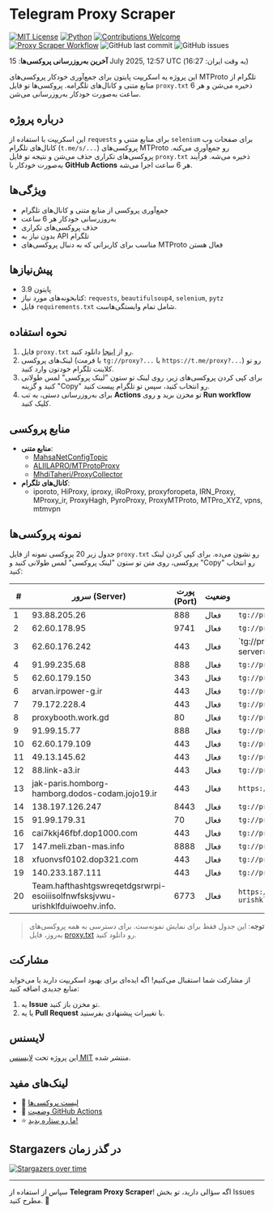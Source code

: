 # Telegram Proxy Scraper

[![MIT License](https://img.shields.io/badge/license-MIT-blue.svg)](https://opensource.org/licenses/MIT)
[![Python](https://img.shields.io/badge/python-3.9-blue)](https://www.python.org/downloads/)
[![Contributions Welcome](https://img.shields.io/badge/contributions-welcome-brightgreen.svg?style=flat)](https://github.com/Argh94/telegram-proxy-scraper/issues)
[![Proxy Scraper Workflow](https://github.com/Poriya58p/telegram-proxy-scraper/actions/workflows/scraper.yml/badge.svg)](https://github.com/Argh94/telegram-proxy-scraper/actions/workflows/scraper.yml)
![GitHub last commit](https://img.shields.io/github/last-commit/Argh94/telegram-proxy-scraper)
![GitHub issues](https://img.shields.io/github/issues/Argh94/telegram-proxy-scraper)

**آخرین به‌روزرسانی پروکسی‌ها**: 15 July 2025, 12:57 UTC (به وقت ایران: 16:27)

این پروژه یه اسکریپت پایتون برای جمع‌آوری خودکار پروکسی‌های MTProto تلگرام از منابع متنی و کانال‌های تلگرامه. پروکسی‌ها تو فایل `proxy.txt` ذخیره می‌شن و هر 6 ساعت به‌صورت خودکار به‌روزرسانی می‌شن.

## درباره پروژه

این اسکریپت با استفاده از `requests` برای منابع متنی و `selenium` برای صفحات وب کانال‌های تلگرام (`t.me/s/...`) پروکسی‌های MTProto رو جمع‌آوری می‌کنه. پروکسی‌های تکراری حذف می‌شن و نتیجه تو فایل `proxy.txt` ذخیره می‌شه. فرآیند به‌صورت خودکار با **GitHub Actions** هر 6 ساعت اجرا می‌شه.

## ویژگی‌ها
- جمع‌آوری پروکسی از منابع متنی و کانال‌های تلگرام
- به‌روزرسانی خودکار هر 6 ساعت
- حذف پروکسی‌های تکراری
- بدون نیاز به API تلگرام
- مناسب برای کاربرانی که به دنبال پروکسی‌های MTProto فعال هستن

## پیش‌نیازها
- پایتون 3.9
- کتابخونه‌های مورد نیاز: `requests`, `beautifulsoup4`, `selenium`, `pytz`
- فایل `requirements.txt` شامل تمام وابستگی‌هاست.

## نحوه استفاده
1. فایل `proxy.txt` رو از [اینجا](proxy.txt) دانلود کنید.
2. لینک‌های پروکسی (با فرمت `tg://proxy?...` یا `https://t.me/proxy?...`) رو تو کلاینت تلگرام خودتون وارد کنید.
3. برای کپی کردن پروکسی‌های زیر، روی لینک تو ستون "لینک پروکسی" لمس طولانی کنید و گزینه "Copy" رو انتخاب کنید، سپس تو تلگرام پیست کنید.
4. برای به‌روزرسانی دستی، به تب **Actions** تو مخزن برید و روی **Run workflow** کلیک کنید.

## منابع پروکسی
- **منابع متنی**:
  - [MahsaNetConfigTopic](https://raw.githubusercontent.com/MahsaNetConfigTopic/proxy/main/proxies.txt)
  - [ALIILAPRO/MTProtoProxy](https://raw.githubusercontent.com/ALIILAPRO/MTProtoProxy/main/proxy-list.txt)
  - [MhdiTaheri/ProxyCollector](https://raw.githubusercontent.com/MhdiTaheri/ProxyCollector/main/proxy.txt)
- **کانال‌های تلگرام**:
  - iporoto, HiProxy, iproxy, iRoProxy, proxyforopeta, IRN_Proxy, MProxy_ir, ProxyHagh, PyroProxy, ProxyMTProto, MTPro_XYZ, vpns, mtmvpn

## نمونه پروکسی‌ها
جدول زیر 20 پروکسی نمونه از فایل `proxy.txt` رو نشون می‌ده. برای کپی کردن لینک پروکسی، روی متن تو ستون "لینک پروکسی" لمس طولانی کنید و "Copy" رو انتخاب کنید:

| #  | سرور (Server)       | پورت (Port) | وضعیت     | لینک پروکسی                     |
|----|---------------------|-------------|-----------|---------------------------------|
| 1 | 93.88.205.26 | 888 | فعال | `tg://proxy?server=93.88.205.26&port=888&secret=eeNEgYdJvXrFGRMCIMJdCQ` |
| 2 | 62.60.178.95 | 9741 | فعال | `tg://proxy?server=62.60.178.95&port=9741&secret=ee0000f00f0f775555fffffff5006e2e696d656469612e737465616d706f77657265642e636f6d**` |
| 3 | 62.60.176.242 | 443 | فعال | `tg://proxy?server=62.60.176.242&port=443&secret=7hYDAQIAAQAH8AMDhuJMOt1tZWRpYS5zdGVhbXBvd2VyZWQuY29tbWVkaWEuc3RlYW1wb3dlcmVkLmNvbQ)`` |
| 4 | 91.99.235.68 | 888 | فعال | `tg://proxy?server=91.99.235.68&port=888&secret=ee79e344818749bd7ac519130220c25d0969612e737465616d706f77657265642e636f6d` |
| 5 | 62.60.179.150 | 343 | فعال | `tg://proxy?server=62.60.179.150&port=343&secret=eed77db43ee3721f0fcb40a4ff63b5cd276d656469612e737465616d706f77657265642e636f6d` |
| 6 | arvan.irpower-g.ir | 443 | فعال | `tg://proxy?server=arvan.irpower-g.ir&port=443&secret=7gffffffff___f___Adkb3dubG9hZC53aW5kb3dzdXBkYXRlLmNvbQ` |
| 7 | 79.172.228.4 | 443 | فعال | `tg://proxy?server=79.172.228.4&port=443&secret=eed77db43ee3721f0fcb40a4ff63b5cd276D656469612E737465616D706F77657265642E636F6D` |
| 8 | proxybooth.work.gd | 80 | فعال | `tg://proxy?server=proxybooth.work.gd&port=80&secret=7ja01nJUt2Ql1emlrQCwAbZzdGVhbXBvd2VyZWQuY29t` |
| 9 | 91.99.15.77 | 888 | فعال | `tg://proxy?server=91.99.15.77&port=888&secret=7gwwYoISy716xRkTAgVSXRVpYS5zdGVhbXBvd2VyZWQuY29t` |
| 10 | 62.60.179.109 | 443 | فعال | `tg://proxy?server=62.60.179.109&port=443&secret=7hAQEP8PSAZT____9QBuLmltZWRpYS5zdGVhbXBvd2VyZWQuY29t` |
| 11 | 49.13.145.62 | 443 | فعال | `tg://proxy?server=49.13.145.62&port=443&secret=3QAAAAAAAAAAAAAAAAAAAAA=` |
| 12 | 88.link-a3.ir | 443 | فعال | `tg://proxy?server=88.link-a3.ir&port=443&secret=eed77db43ee3721f0fcb40a4ff63b5cd276D656469612E737465616D706F77657265642E636F6D` |
| 13 | jak-paris.homborg-hamborg.dodos-codam.jojo19.ir | 443 | فعال | `https://t.me/proxy?server=jak-paris.homborg-hamborg.dodos-codam.jojo19.ir&port=443&secret=7gD_AA___wD_9VVf______VtZWRpYS5zdGVhbXBvd2VyZWQuY29t` |
| 14 | 138.197.126.247 | 8443 | فعال | `tg://proxy?server=138.197.126.247&port=8443&secret=7hURURURURURURURURURURVtZWRpYS5zdGVhbXBvd2VyZWQuY29t` |
| 15 | 91.99.179.31 | 70 | فعال | `tg://proxy?server=91.99.179.31&port=70&secret=eed77db43ee3721f0fcb40a4ff63b5cd276d656469612e737465616d706f77657265642e636f6d` |
| 16 | cai7kkj46fbf.dop1000.com | 443 | فعال | `tg://proxy?server=cai7kkj46fbf.dop1000.com&port=443&secret=ee21ef372ec7034a96b00807b1ed45d42d636c7562686f7573652e7075626e75622e636f6d` |
| 17 | 147.meli.zban-mas.info | 8888 | فعال | `tg://proxy?server=147.meli.zban-mas.info&port=8888&secret=7gAA8A8Pd1VV____9QBuLmltZWRpYS5zdGVhbXBvd2VyZWQuY29t` |
| 18 | xfuonvsf0102.dop321.com | 443 | فعال | `tg://proxy?server=xfuonvsf0102.dop321.com&port=443&secret=ee93a42038d95440949ea6d80ba3bb9daf3467656e6465726a7573746963652e6f7267` |
| 19 | 140.233.187.111 | 443 | فعال | `tg://proxy?server=140.233.187.111&port=443&secret=eed77db43ee3721f0fcb40a4ff63b5cd276D656469612E737465616D706F77657265642E636F6D` |
| 20 | Team.hafthashtgswreqetdgsrwrpi-esoiiisolfnwfsksjvwu-urishklfduiwoehv.info. | 6773 | فعال | `https://t.me/proxy?server=Team.hafthashtgswreqetdgsrwrpi-esoiiisolfnwfsksjvwu-urishklfduiwoehv.info.&port=6773&secret=eeNEgYdJvXrFGRMCIMJdCQtY2RueWVrdGFuZXQuY29tZmFyYWthdi5jb212YW4ubmFqdmEuY29tAAAAAAAAAAAAAAAAAAAAAAAAAAAAAAAA` |


> **توجه**: این جدول فقط برای نمایش نمونه‌ست. برای دسترسی به همه پروکسی‌های به‌روز، فایل [proxy.txt](proxy.txt) رو دانلود کنید.

## مشارکت
از مشارکت شما استقبال می‌کنیم! اگه ایده‌ای برای بهبود اسکریپت دارید یا می‌خواید منابع جدیدی اضافه کنید:
1. یه **Issue** تو مخزن باز کنید.
2. یا یه **Pull Request** با تغییرات پیشنهادی بفرستید.

## لایسنس
این پروژه تحت [لایسنس MIT](LICENSE) منتشر شده.

## لینک‌های مفید
- 📄 [لیست پروکسی‌ها](proxy.txt)
- 🚀 [وضعیت GitHub Actions](https://github.com/Argh94/telegram-proxy-scraper/actions)
- ⭐ [ما رو ستاره بدید!](https://github.com/Argh94/telegram-proxy-scraper)

## Stargazers در گذر زمان
[![Stargazers over time](https://starchart.cc/Argh94/telegram-proxy-scraper.svg?variant=adaptive)](https://starchart.cc/Argh94/telegram-proxy-scraper)

---

سپاس از استفاده از **Telegram Proxy Scraper**! اگه سؤالی دارید، تو بخش Issues مطرح کنید. 🌟

